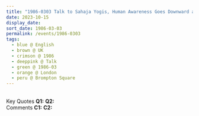 ```yaml
---
title: "1986-0303 Talk to Sahaja Yogis, Human Awareness Goes Downward and From Swāhā You have to Move to Swadhā, House, 48 Brompton Square, Knightsbridge, London, UK"
date: 2023-10-15
display_date: 
sort_date: 1986-03-03
permalink: /events/1986-0303
tags:
  - blue @ English
  - brown @ UK
  - crimson @ 1986
  - deeppink @ Talk
  - green @ 1986-03
  - orange @ London
  - peru @ Brompton Square
---
```


<br>

<wave-list>
  <list-title color="DarkSeaGreen" width="55">Key Quotes</list-title>
  <list-item color="BlanchedAlmond" width="280"><b>Q1:</b> <i></i></list-item>
  <list-item color="Lavender" width="280"><b>Q2:</b> <i></i></list-item>
</wave-list>

<br>

<wave-list>
  <list-title color="DarkSeaGreen" width="55">Comments</list-title>
  <list-item color="BlanchedAlmond" width="280"><b>C1:</b> <i></i></list-item>
  <list-item color="Lavender" width="280"><b>C2:</b> <i></i></list-item>
</wave-list>